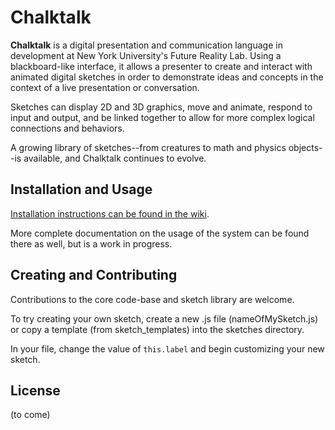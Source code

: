 # Chalktalk

**Chalktalk** is a digital presentation and communication language 
in development at New York University's Future Reality Lab.
Using a blackboard-like interface, it allows a presenter to create and interact
with animated digital sketches in order to demonstrate ideas and concepts in the context
of a live presentation or conversation.

Sketches can display 2D and 3D graphics, move and animate, respond to input and output, and be linked together to allow for more complex logical connections and behaviors.

A growing library of sketches--from creatures to math and physics objects--is available,
and Chalktalk continues to evolve.

## Installation and Usage
[Installation instructions can be found in the wiki](https://github.com/kenperlin/chalktalk/wiki/Installation-Running).

More complete documentation on the usage of the system can be found there as well, but is a work in progress.

## Creating and Contributing

Contributions to the core code-base and sketch library are welcome.

To try creating your own sketch, create a new .js file (nameOfMySketch.js) 
or copy a template (from sketch_templates) into the sketches directory. 

In your file, change the value of `this.label` and begin customizing your new sketch.

## License 
(to come)


